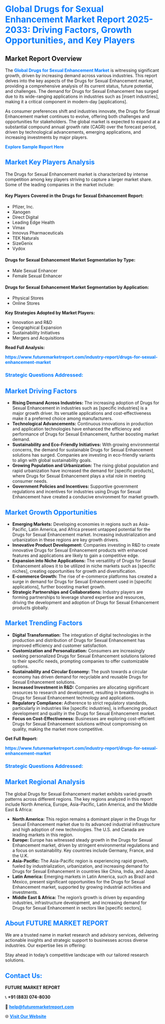 <h1 style="color: #007BFF;">Global Drugs for Sexual Enhancement Market Report 2025-2033: Driving Factors, Growth Opportunities, and Key Players</h1>

<section id="overview">
<h2>Market Report Overview</h2>
<p>The <a href="https://www.futuremarketreport.com/industry-report/drugs-for-sexual-enhancement-market" style="color: #007BFF; text-decoration: none;"><strong>Global Drugs for Sexual Enhancement Market</strong></a> is witnessing significant growth, driven by increasing demand across various industries. This report delves into the key aspects of the Drugs for Sexual Enhancement market, providing a comprehensive analysis of its current status, future potential, and challenges. The demand for Drugs for Sexual Enhancement has surged due to its wide-ranging applications in industries such as [insert industries], making it a critical component in modern-day [applications].</p>
<p>As consumer preferences shift and industries innovate, the Drugs for Sexual Enhancement market continues to evolve, offering both challenges and opportunities for stakeholders. The global market is expected to expand at a substantial compound annual growth rate (CAGR) over the forecast period, driven by technological advancements, emerging applications, and increasing investments by major players.</p>
</section>

<section id="overview">
<p><a href="https://www.futuremarketreport.com/request-sample/reportId=79865" style="color: #007BFF; text-decoration: none;"><strong>Explore Sample Report Here</strong></a></p>
</section>

<section id="key-players">
<h2 style="color: #007BFF;">Market Key Players Analysis</h2>
<p>The Drugs for Sexual Enhancement market is characterized by intense competition among key players striving to capture a larger market share. Some of the leading companies in the market include:</p>
<h4>Key Players Covered in the Drugs for Sexual Enhancement Report:</h4>
<ul><li>Pfizer, Inc.</li><li>Xanogen</li><li>Direct Digital</li><li>Leading Edge Health</li><li>Vimax</li><li>Innovus Pharmaceuticals</li><li>TEK Naturals</li><li>SizeGenix</li><li>Vydox</li></ul>
<h4>Drugs for Sexual Enhancement Market Segmentation by Type:</h4>
<ul><li>Male Sexual Enhancer</li><li>Female Sexual Enhancer</li></ul>

<h4>Drugs for Sexual Enhancement Market Segmentation by Application:</h4>
<ul><li>Physical Stores</li><li>Online Stores</li></ul>
<p><strong>Key Strategies Adopted by Market Players:</strong></p>
<ul>
<li>Innovation and R&D</li>
<li>Geographical Expansion</li>
<li>Sustainability Initiatives</li>
<li>Mergers and Acquisitions</li>
</ul>
</section>

<section>
<p><strong>Read Full Analysis: </strong></p><a href="https://www.futuremarketreport.com/industry-report/drugs-for-sexual-enhancement-market" style="color: #007BFF; text-decoration: none;"><strong>https://www.futuremarketreport.com/industry-report/drugs-for-sexual-enhancement-market</strong></a>
<h3 style="color: #007BFF;">Strategic Questions Addressed:</h3>
</section>

<section id="driving-factors">
<h2 style="color: #007BFF;">Market Driving Factors</h2>
<ul>
<li><strong>Rising Demand Across Industries:</strong> The increasing adoption of Drugs for Sexual Enhancement in industries such as [specific industries] is a major growth driver. Its versatile applications and cost-effectiveness make it a preferred choice among manufacturers.</li>
<li><strong>Technological Advancements:</strong> Continuous innovations in production and application technologies have enhanced the efficiency and performance of Drugs for Sexual Enhancement, further boosting market demand.</li>
<li><strong>Sustainability and Eco-Friendly Initiatives:</strong> With growing environmental concerns, the demand for sustainable Drugs for Sexual Enhancement solutions has surged. Companies are investing in eco-friendly variants to align with global sustainability goals.</li>
<li><strong>Growing Population and Urbanization:</strong> The rising global population and rapid urbanization have increased the demand for [specific products], where Drugs for Sexual Enhancement plays a vital role in meeting consumer needs.</li>
<li><strong>Government Policies and Incentives:</strong> Supportive government regulations and incentives for industries using Drugs for Sexual Enhancement have created a conducive environment for market growth.</li>
</ul>
</section>

<section id="growth-opportunities">
<h2 style="color: #007BFF;">Market Growth Opportunities</h2>
<ul>
<li><strong>Emerging Markets:</strong> Developing economies in regions such as Asia-Pacific, Latin America, and Africa present untapped potential for the Drugs for Sexual Enhancement market. Increasing industrialization and urbanization in these regions are key growth drivers.</li>
<li><strong>Innovative Product Development:</strong> Companies investing in R&D to create innovative Drugs for Sexual Enhancement products with enhanced features and applications are likely to gain a competitive edge.</li>
<li><strong>Expansion into Niche Applications:</strong> The versatility of Drugs for Sexual Enhancement allows it to be utilized in niche markets such as [specific niches], creating opportunities for growth and diversification.</li>
<li><strong>E-commerce Growth:</strong> The rise of e-commerce platforms has created a surge in demand for Drugs for Sexual Enhancement used in [specific applications], further boosting market growth.</li>
<li><strong>Strategic Partnerships and Collaborations:</strong> Industry players are forming partnerships to leverage shared expertise and resources, driving the development and adoption of Drugs for Sexual Enhancement products globally.</li>
</ul>
</section>

<section id="trending-factors">
<h2 style="color: #007BFF;">Market Trending Factors</h2>
<ul>
<li><strong>Digital Transformation:</strong> The integration of digital technologies in the production and distribution of Drugs for Sexual Enhancement has improved efficiency and customer satisfaction.</li>
<li><strong>Customization and Personalization:</strong> Consumers are increasingly seeking personalized Drugs for Sexual Enhancement solutions tailored to their specific needs, prompting companies to offer customizable options.</li>
<li><strong>Sustainability and Circular Economy:</strong> The push towards a circular economy has driven demand for recyclable and reusable Drugs for Sexual Enhancement solutions.</li>
<li><strong>Increased Investment in R&D:</strong> Companies are allocating significant resources to research and development, resulting in breakthroughs in Drugs for Sexual Enhancement technology and applications.</li>
<li><strong>Regulatory Compliance:</strong> Adherence to strict regulatory standards, particularly in industries like [specific industries], is influencing product development and quality in the Drugs for Sexual Enhancement market.</li>
<li><strong>Focus on Cost-Effectiveness:</strong> Businesses are exploring cost-efficient Drugs for Sexual Enhancement solutions without compromising on quality, making the market more competitive.</li>
</ul>
</section>

<section>
<p><strong>Get Full Report: </strong></p><a href="https://www.futuremarketreport.com/industry-report/drugs-for-sexual-enhancement-market" style="color: #007BFF; text-decoration: none;"><strong>https://www.futuremarketreport.com/industry-report/drugs-for-sexual-enhancement-market</strong></a>
<h3 style="color: #007BFF;">Strategic Questions Addressed:</h3>
</section>


<section id="regional-analysis">
<h2 style="color: #007BFF;">Market Regional Analysis</h2>
<p>The global Drugs for Sexual Enhancement market exhibits varied growth patterns across different regions. The key regions analyzed in this report include North America, Europe, Asia-Pacific, Latin America, and the Middle East & Africa:</p>
<ul>
<li><strong>North America:</strong> This region remains a dominant player in the Drugs for Sexual Enhancement market due to its advanced industrial infrastructure and high adoption of new technologies. The U.S. and Canada are leading markets in this region.</li>
<li><strong>Europe:</strong> Europe has witnessed steady growth in the Drugs for Sexual Enhancement market, driven by stringent environmental regulations and a focus on sustainability. Key countries include Germany, France, and the U.K.</li>
<li><strong>Asia-Pacific:</strong> The Asia-Pacific region is experiencing rapid growth, fueled by industrialization, urbanization, and increasing demand for Drugs for Sexual Enhancement in countries like China, India, and Japan.</li>
<li><strong>Latin America:</strong> Emerging markets in Latin America, such as Brazil and Mexico, present significant opportunities for the Drugs for Sexual Enhancement market, supported by growing industrial activities and investments.</li>
<li><strong>Middle East & Africa:</strong> The region’s growth is driven by expanding industries, infrastructure development, and increasing demand for Drugs for Sexual Enhancement in sectors like [specific sectors].</li>
</ul>
</section>

<footer>
<h2 style="color: #007BFF;">About FUTURE MARKET REPORT</h2>
<p>We are a trusted name in market research and advisory services, delivering actionable insights and strategic support to businesses across diverse industries. Our expertise lies in offering:</p>

<p>Stay ahead in today’s competitive landscape with our tailored research solutions.</p>

<h2 style="color: #007BFF;">Contact Us:</h2>
<p><strong>FUTURE MARKET REPORT</strong></p>
<p>📞 <strong>+91 (883) 074-8030</strong></p>
<p>📧 <strong><a href="mailto:help@futuremarketreport.com" style="color: #007BFF;">help@futuremarketreport.com</a></strong></p>
<p>🌐 <strong><a href="https://www.futuremarketreport.com/" style="color: #007BFF;">Visit Our Website</a></strong></p>
</footer>